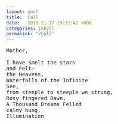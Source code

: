 ```yaml
---
layout: post
title:  Call
date:   2010-11-17 19:31:42 +000
categories: jekyll
permalink: "/Call"
---
```

<pre>
Mother,

I have Smelt the stars
and Felt—
the Heavens, 
Waterfalls of the Infinite
See, 
from steeple to steeple we strung,  
Rosy fingered Dawn,
A Thousand Dreams Felled
calmy hung,
Illumination
</pre>
